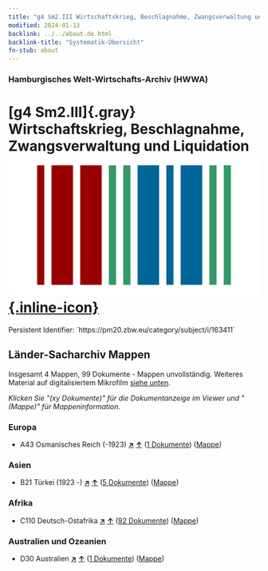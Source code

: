 ```yaml
---
title: "g4 Sm2.III Wirtschaftskrieg, Beschlagnahme, Zwangsverwaltung und Liquidation"
modified: 2024-01-13
backlink: ../../about.de.html
backlink-title: "Systematik-Übersicht"
fn-stub: about
---
```


### Hamburgisches Welt-Wirtschafts-Archiv (HWWA)

# [g4 Sm2.III]{.gray}&#8201; Wirtschaftskrieg, Beschlagnahme, Zwangsverwaltung und Liquidation &#160; [![Wikidata](/images/Wikidata-logo.svg "Wikidata"){.inline-icon}](http://www.wikidata.org/entity/Q104699992)

<div class="hint">Persistent Identifier: `https://pm20.zbw.eu/category/subject/i/163411`</div>







## Länder-Sacharchiv Mappen






Insgesamt 4 Mappen, 99 Dokumente - Mappen unvollständig. Weiteres Material auf digitalisiertem Mikrofilm [siehe unten](#filmsections).

_Klicken Sie "(xy Dokumente)" für die Dokumentanzeige im Viewer und "(Mappe)" für Mappeninformation._




### Europa

- A43 Osmanisches Reich (-1923) [**&nearr;**](../../../geo/i/141034/about.de.html "Osmanisches Reich (-1923) (alle Mappen)") [**&uarr;**](../../../geo/about.de.html#A43 "Ländersystematik") (<a href="https://pm20.zbw.eu/iiifview/folder/sh/141034,163411" title="über: Osmanisches Reich (-1923) : Wirtschaftskrieg, Beschlagnahme, Zwangsverwaltung und Liquidation" target="_blank">1 Dokumente</a>) ([Mappe](../../../../folder/sh/1410xx/141034/1634xx/163411/about.de.html))

### Asien

- B21 Türkei (1923 -) [**&nearr;**](../../../geo/i/141111/about.de.html "Türkei (1923 -) (alle Mappen)") [**&uarr;**](../../../geo/about.de.html#B21 "Ländersystematik") (<a href="https://pm20.zbw.eu/iiifview/folder/sh/141111,163411" title="über: Türkei (1923 -) : Wirtschaftskrieg, Beschlagnahme, Zwangsverwaltung und Liquidation" target="_blank">5 Dokumente</a>) ([Mappe](../../../../folder/sh/1411xx/141111/1634xx/163411/about.de.html))

### Afrika

- C110 Deutsch-Ostafrika [**&nearr;**](../../../geo/i/141471/about.de.html "Deutsch-Ostafrika (alle Mappen)") [**&uarr;**](../../../geo/about.de.html#C110 "Ländersystematik") (<a href="https://pm20.zbw.eu/iiifview/folder/sh/141471,163411" title="über: Deutsch-Ostafrika : Wirtschaftskrieg, Beschlagnahme, Zwangsverwaltung und Liquidation" target="_blank">92 Dokumente</a>) ([Mappe](../../../../folder/sh/1414xx/141471/1634xx/163411/about.de.html))

### Australien und Ozeanien

- D30 Australien [**&nearr;**](../../../geo/i/141621/about.de.html "Australien (alle Mappen)") [**&uarr;**](../../../geo/about.de.html#D30 "Ländersystematik") (<a href="https://pm20.zbw.eu/iiifview/folder/sh/141621,163411" title="über: Australien : Wirtschaftskrieg, Beschlagnahme, Zwangsverwaltung und Liquidation" target="_blank">1 Dokumente</a>) ([Mappe](../../../../folder/sh/1416xx/141621/1634xx/163411/about.de.html))



<a id="filmsections" />













